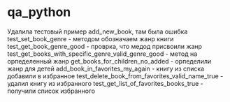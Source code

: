 # qa_python
Удалила тестовый пример add_new_book, там была ошибка
test_set_book_genre - методом обозначаем жанр книги
test_get_book_genre_good - проврка, что медод присвоили жанр
test_get_books_with_specific_genre_valid_genre_good - метод на орпеделенный жанр
get_books_for_children_no_added - орпеделили жанр для детей
 add_book_in_favorites_my_again - книгу из списка добавили в избранное 
 test_delete_book_from_favorites_valid_name_true - удалил книгу из избранного
 test_get_list_of_favorites_books_true - получили список избранного
